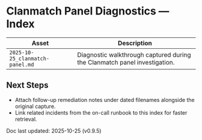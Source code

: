 # Clanmatch Panel Diagnostics — Index

| Asset | Description |
| --- | --- |
| `2025-10-25_clanmatch-panel.md` | Diagnostic walkthrough captured during the Clanmatch panel investigation. |

## Next Steps
- Attach follow-up remediation notes under dated filenames alongside the original capture.
- Link related incidents from the on-call runbook to this index for faster retrieval.

Doc last updated: 2025-10-25 (v0.9.5)

